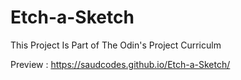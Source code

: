 # Etch-a-Sketch

This Project Is Part of The Odin's Project Curriculm

Preview : https://saudcodes.github.io/Etch-a-Sketch/
